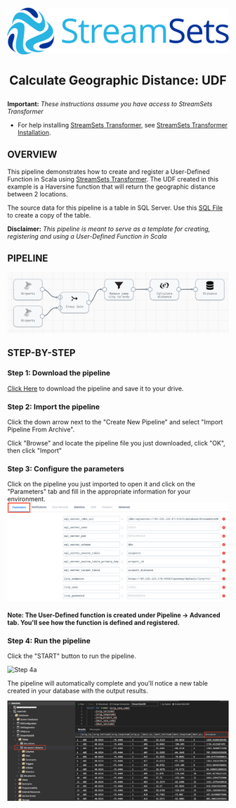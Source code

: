 ![StreamSets Logo](../../images/Full%20Color%20Transparent.png)

<h1><p align="center">Calculate Geographic Distance: UDF</p></h1>

**Important:** *These instructions assume you have access to StreamSets Transformer*

- For help installing [StreamSets Transformer](https://streamsets.com/products/dataops-platform/transformer-etl/), see [StreamSets Transformer Installation](https://streamsets.com/documentation/transformer/latest/help/transformer/Installation/Installation-Title.html).

## OVERVIEW

This pipeline demonstrates how to create and register a User-Defined Function in Scala using [StreamSets Transformer](https://streamsets.com/products/dataops-platform/transformer-etl/). The UDF created in this example is a Haversine function that will return the geographic distance between 2 locations.

The source data for this pipeline is a table in SQL Server. Use this [SQL File](./airport.sql?raw=true "Airport Data") to create a copy of the table.

**Disclaimer:** *This pipeline is meant to serve as a template for creating, registering and using a User-Defined Function in Scala*

## PIPELINE

![Pipeline](images/pipeline.png "Calculate Geographic Distance: UDF")


## STEP-BY-STEP

### Step 1: Download the pipeline

[Click Here](./Calculate_distance_between_airports.zip?raw=true) to download the pipeline and save it to your drive.

### Step 2: Import the pipeline

Click the down arrow next to the "Create New Pipeline" and select "Import Pipeline From Archive".


Click "Browse" and locate the pipeline file you just downloaded, click "OK", then click "Import"

### Step 3: Configure the parameters

Click on the pipeline you just imported to open it and click on the "Parameters" tab and fill in the appropriate information for your environment.
![Step 3](images/Transformer_Parameters.png "Configure Pipeline Parameters")

#### Note: The User-Defined function is created under Pipeline -> Advanced tab. You'll see how the function is defined and registered.

### Step 4: Run the pipeline

Click the "START" button to run the pipeline.

![Step 4a](images/Transformer_Pipeline_Monitoring.png "Run the pipeline")

The pipeline will automatically complete and you'll notice a new table created in your database with the output results.

![Step 4b](images/Transformer_distance_table.png "Distances")